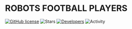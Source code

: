# **ROBOTS FOOTBALL PLAYERS**
[![GitHub license](https://img.shields.io/github/license/UBER-BLACK/Robots-Football-Players?style=for-the-badge)](https://raw.githubusercontent.com/UBER-BLACK/Robots-Football-Players/main/LICENSE)
![Stars](https://img.shields.io/github/stars/UBER-BLACK/Robots-Football-Players?style=for-the-badge)
[![Developers](https://img.shields.io/badge/developers-5-green?style=for-the-badge)](https://github.com/orgs/UBER-BLACK/people)
![Activity](https://img.shields.io/github/commit-activity/m/UBER-BLACK/Robots-Football-Players-orange?style=for-the-badge)

